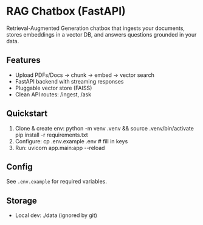 # RAG Chatbox (FastAPI)

Retrieval-Augmented Generation chatbox that ingests your documents, stores embeddings in a vector DB, and answers questions grounded in your data.

## Features
- Upload PDFs/Docs → chunk → embed → vector search
- FastAPI backend with streaming responses
- Pluggable vector store (FAISS)
- Clean API routes: /ingest, /ask

## Quickstart
1) Clone & create env:
   python -m venv .venv && source .venv/bin/activate
   pip install -r requirements.txt
2) Configure:
   cp .env.example .env  # fill in keys
3) Run:
   uvicorn app.main:app --reload

## Config
See `.env.example` for required variables.

## Storage
- Local dev: ./data (ignored by git)